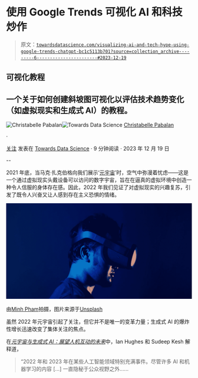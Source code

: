 # 使用 Google Trends 可视化 AI 和科技炒作

> 原文：[`towardsdatascience.com/visualizing-ai-and-tech-hype-using-google-trends-chatgpt-bc1c5113b701?source=collection_archive---------6-----------------------#2023-12-19`](https://towardsdatascience.com/visualizing-ai-and-tech-hype-using-google-trends-chatgpt-bc1c5113b701?source=collection_archive---------6-----------------------#2023-12-19)

## 可视化教程

## 一个关于如何创建斜坡图可视化以评估技术趋势变化（如虚拟现实和生成式 AI）的教程。

[](https://medium.com/@christabellecp?source=post_page-----bc1c5113b701--------------------------------)![Christabelle Pabalan](https://medium.com/@christabellecp?source=post_page-----bc1c5113b701--------------------------------)[](https://towardsdatascience.com/?source=post_page-----bc1c5113b701--------------------------------)![Towards Data Science](https://towardsdatascience.com/?source=post_page-----bc1c5113b701--------------------------------) [Christabelle Pabalan](https://medium.com/@christabellecp?source=post_page-----bc1c5113b701--------------------------------)

·

[关注](https://medium.com/m/signin?actionUrl=https%3A%2F%2Fmedium.com%2F_%2Fsubscribe%2Fuser%2F4200eb8e8b26&operation=register&redirect=https%3A%2F%2Ftowardsdatascience.com%2Fvisualizing-ai-and-tech-hype-using-google-trends-chatgpt-bc1c5113b701&user=Christabelle+Pabalan&userId=4200eb8e8b26&source=post_page-4200eb8e8b26----bc1c5113b701---------------------post_header-----------) 发表在 [Towards Data Science](https://towardsdatascience.com/?source=post_page-----bc1c5113b701--------------------------------) · 9 分钟阅读 · 2023 年 12 月 19 日[](https://medium.com/m/signin?actionUrl=https%3A%2F%2Fmedium.com%2F_%2Fvote%2Ftowards-data-science%2Fbc1c5113b701&operation=register&redirect=https%3A%2F%2Ftowardsdatascience.com%2Fvisualizing-ai-and-tech-hype-using-google-trends-chatgpt-bc1c5113b701&user=Christabelle+Pabalan&userId=4200eb8e8b26&source=-----bc1c5113b701---------------------clap_footer-----------)

--

[](https://medium.com/m/signin?actionUrl=https%3A%2F%2Fmedium.com%2F_%2Fbookmark%2Fp%2Fbc1c5113b701&operation=register&redirect=https%3A%2F%2Ftowardsdatascience.com%2Fvisualizing-ai-and-tech-hype-using-google-trends-chatgpt-bc1c5113b701&source=-----bc1c5113b701---------------------bookmark_footer-----------)

2021 年底，当马克·扎克伯格向我们展示‘[元宇宙](https://www.youtube.com/watch?v=SAL2JZxpoGY)’时，空气中弥漫着忧虑——这是一个通过虚拟现实头戴设备可以访问的数字宇宙，旨在在逼真的虚拟环境中创造一种令人信服的身体存在感。因此，2022 年我们见证了对虚拟现实的兴趣复苏，引发了既令人兴奋又让人感到存在主义恐惧的情绪。

![](img/58feae613d51925098b81d70e9adfb24.png)

由[Minh Pham](https://unsplash.com/@minhphamdesign?utm_content=creditCopyText&utm_medium=referral&utm_source=unsplash)拍摄，图片来源于[Unsplash](https://unsplash.com/photos/man-in-black-crew-neck-shirt-wearing-black-headphones-AHCmAX0k_J4?utm_content=creditCopyText&utm_medium=referral&utm_source=unsplash)

虽然 2022 年元宇宙引起了关注，但它并不是唯一的变革力量；生成式 AI 的爆炸性增长迅速改变了集体关注的焦点。

在[*元宇宙与生成式 AI：展望人机互动的未来*](https://www.spglobal.com/en/research-insights/featured/special-editorial/metaverse-and-generative-ai-envisioning-the-future-of-human-computer-interaction)中，Ian Hughes 和 Sudeep Kesh 解释道，

> “2022 年和 2023 年在某些人工智能领域特别充满事件。尽管许多 AI 和机器学习的内容 […] 一直隐秘于公众视野之外……
